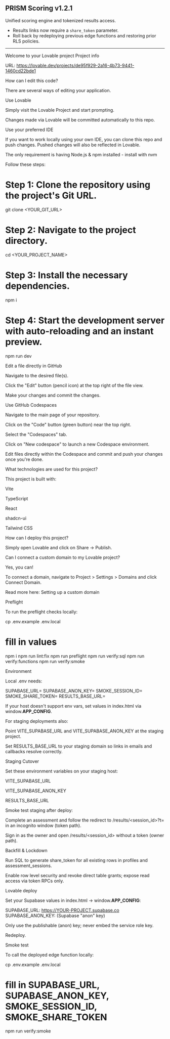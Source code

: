 ## PRISM Scoring v1.2.1

Unified scoring engine and tokenized results access.

- Results links now require a `share_token` parameter.
- Roll back by redeploying previous edge functions and restoring prior RLS policies.

---

Welcome to your Lovable project
Project info

URL: https://lovable.dev/projects/de95f929-2a16-4b73-9441-1460cd22bde1

How can I edit this code?

There are several ways of editing your application.

Use Lovable

Simply visit the Lovable Project
 and start prompting.

Changes made via Lovable will be committed automatically to this repo.

Use your preferred IDE

If you want to work locally using your own IDE, you can clone this repo and push changes. Pushed changes will also be reflected in Lovable.

The only requirement is having Node.js & npm installed - install with nvm

Follow these steps:

# Step 1: Clone the repository using the project's Git URL.
git clone <YOUR_GIT_URL>

# Step 2: Navigate to the project directory.
cd <YOUR_PROJECT_NAME>

# Step 3: Install the necessary dependencies.
npm i

# Step 4: Start the development server with auto-reloading and an instant preview.
npm run dev


Edit a file directly in GitHub

Navigate to the desired file(s).

Click the "Edit" button (pencil icon) at the top right of the file view.

Make your changes and commit the changes.

Use GitHub Codespaces

Navigate to the main page of your repository.

Click on the "Code" button (green button) near the top right.

Select the "Codespaces" tab.

Click on "New codespace" to launch a new Codespace environment.

Edit files directly within the Codespace and commit and push your changes once you're done.

What technologies are used for this project?

This project is built with:

Vite

TypeScript

React

shadcn-ui

Tailwind CSS

How can I deploy this project?

Simply open Lovable
 and click on Share -> Publish.

Can I connect a custom domain to my Lovable project?

Yes, you can!

To connect a domain, navigate to Project > Settings > Domains and click Connect Domain.

Read more here: Setting up a custom domain

Preflight

To run the preflight checks locally:

cp .env.example .env.local
# fill in values
npm i
npm run lint:fix
npm run preflight
npm run verify:sql
npm run verify:functions
npm run verify:smoke

Environment

Local .env needs:

SUPABASE_URL=
SUPABASE_ANON_KEY=
SMOKE_SESSION_ID=
SMOKE_SHARE_TOKEN=
RESULTS_BASE_URL=


If your host doesn't support env vars, set values in index.html via window.__APP_CONFIG__.

For staging deployments also:

Point VITE_SUPABASE_URL and VITE_SUPABASE_ANON_KEY at the staging project.

Set RESULTS_BASE_URL to your staging domain so links in emails and callbacks resolve correctly.

Staging Cutover

Set these environment variables on your staging host:

VITE_SUPABASE_URL

VITE_SUPABASE_ANON_KEY

RESULTS_BASE_URL

Smoke test staging after deploy:

Complete an assessment and follow the redirect to /results/<session_id>?t=<token> in an incognito window (token path).

Sign in as the owner and open /results/<session_id> without a token (owner path).

Backfill & Lockdown

Run SQL to generate share_token for all existing rows in profiles and assessment_sessions.

Enable row level security and revoke direct table grants; expose read access via token RPCs only.


Lovable deploy

Set your Supabase values in index.html → window.__APP_CONFIG__:

SUPABASE_URL: https://YOUR-PROJECT.supabase.co
SUPABASE_ANON_KEY: (Supabase "anon" key)


Only use the publishable (anon) key; never embed the service role key.

Redeploy.

Smoke test

To call the deployed edge function locally:

cp .env.example .env.local
# fill in SUPABASE_URL, SUPABASE_ANON_KEY, SMOKE_SESSION_ID, SMOKE_SHARE_TOKEN
npm run verify:smoke